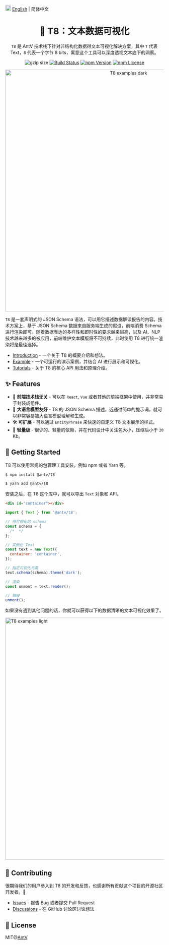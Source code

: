 <img src="https://gw.alipayobjects.com/zos/antfincdn/R8sN%24GNdh6/language.svg" width="18"> [English](./README.md) | 简体中文

<h1 align="center">
<b>🧬 T8：文本数据可视化</b>
</h1>

<div align="center">

`T8` 是 AntV 技术栈下针对非结构化数据得文本可视化解决方案，其中 `T` 代表 Text，`8` 代表一个字节 8 bits，寓意这个工具可以深度透视文本底下的洞察。

![gzip size](https://img.badgesize.io/https://unpkg.com/@antv/t8/dist/t8.min?compression=gzip)
[![Build Status](https://github.com/antvis/t8/actions/workflows/build.yml/badge.svg)](https://github.com/antvis/T8/actions/workflows/build.yml)
[![npm Version](https://img.shields.io/npm/v/@antv/t8.svg)](https://www.npmjs.com/package/@antv/t8)
[![npm License](https://img.shields.io/npm/l/@antv/t8.svg)](https://www.npmjs.com/package/@antv/t8)

<img alt="T8 examples dark" width="768" src="https://mdn.alipayobjects.com/huamei_qa8qxu/afts/img/A*eGSkRauCayYAAAAAT4AAAAgAemJ7AQ/fmt.avif" />
</div>

`T8` 是一套声明式的 JSON Schema 语法，可以用它描述数据解读报告的内容。技术方案上，基于 JSON Schema 数据来自服务端生成的假设，前端消费 Schema 进行渲染即可。随着数据表达的多样性和即时性的要求越来越高，以及 AI、NLP 技术越来越多的被应用，前端维护文本模版将不可持续，此时使用 T8 进行统一渲染将是最佳选择。

- [Introduction]() - 一个关于 T8 的概要介绍和想法。
- [Example]() - 一个可运行的演示案例，并结合 AI 进行展示和可视化。
- [Tutorials]() - 关于 T8 的核心 API 用法和原理介绍。

## ✨ Features

- 🛫 **前端技术栈无关** - 可以在 `React`, `Vue` 或者其他的前端框架中使用，并非常易于封装成组件。
- 🤖 **大语言模型友好** - T8 的 JSON Schema 描述，近通过简单的提示词，就可以非常容易被大语言模型理解和生成。
- 🛠️ **可扩展** - 可以通过 `EntityPhrase` 来快速的自定义 T8 文本展示的样式。
- 🪩 **轻量级** - 很少的、轻量的依赖，并在代码设计中关注包大小，压缩后小于 `20` Kb。

## 🔨 Getting Started

T8 可以使用常规的包管理工具安装，例如 npm 或者 Yarn 等。

```bash
$ npm install @antv/t8
```

```bash
$ yarn add @antv/t8
```

安装之后，在 T8 这个库中，就可以导出 `Text` 对象和 API。

```html
<div id="container"></div>
```

```js
import { Text } from '@antv/t8';

// 待可视化的 schema
const schema = {
  /*  */
};

// 实例化 Text
const text = new Text({
  container: 'container',
});

// 指定可视化元素
text.schema(schema).theme('dark');

// 渲染
const unmont = text.render();

// 销毁
unmont();
```

如果没有遇到其他问题的话，你就可以获得以下的数据清晰的文本可视化效果了。

<img alt="T8 examples light" width="768" src="https://mdn.alipayobjects.com/huamei_qa8qxu/afts/img/A*GDPUToCi8ncAAAAATrAAAAgAemJ7AQ/fmt.webp" />

## 📮 Contributing

很期待我们的用户参入到 T8 的开发和反馈，也感谢所有贡献这个项目的开源社区开发者。🙏

- [Issues](https://github.com/antvis/t8/issues) - 报告 Bug 或者提交 Pull Request
- [Discussions](https://github.com/antvis/t8/discussions) - 在 GitHub 讨论区讨论想法

## 📄 License

MIT@[AntV](https://github.com/antvis).
